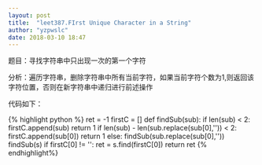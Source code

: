 ```yaml
---
layout: post
title:  "leet387.FIrst Unique Character in a String"
author: "yzpwslc"
date: 2018-03-10 18:47
---
```


<p>题目：寻找字符串中只出现一次的第一个字符</p>
<p>分析：遍历字符串，删除字符串中所有当前字符，如果当前字符个数为1,则返回该字符位置，否则在新字符串中递归进行前述操作</p>
<p>代码如下：</p>
{% highlight python %}
        ret = -1
        firstC = []
        def findSub(sub):
            if len(sub) < 2:
                firstC.append(sub)
                return 1
            if len(sub) - len(sub.replace(sub[0],'')) < 2:
                firstC.append(sub[0])
                return 1
            else:
                findSub(sub.replace(sub[0],''))
        findSub(s)
        if firstC[0] != '':
            ret = s.find(firstC[0])
        return ret
{% endhighlight%}

